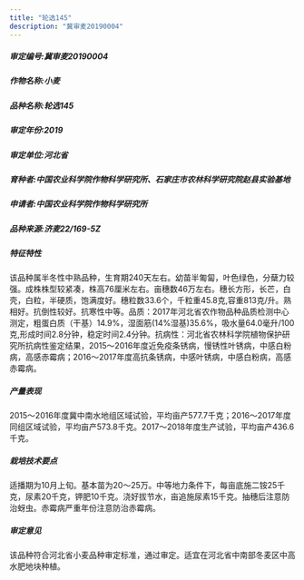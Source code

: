 ```yaml
---
title: "轮选145"
description: "冀审麦20190004"
---
```

##### 审定编号:冀审麦20190004

##### 作物名称:小麦

##### 品种名称:轮选145

##### 审定年份:2019

##### 审定单位:河北省

##### 育种者:中国农业科学院作物科学研究所、石家庄市农林科学研究院赵县实验基地

##### 申请者:中国农业科学院作物科学研究所

##### 品种来源:济麦22/169-5Z

##### 特征特性
该品种属半冬性中熟品种，生育期240天左右。幼苗半匍匐，叶色绿色，分蘖力较强。成株株型较紧凑，株高76厘米左右。亩穗数46万左右。穗长方形，长芒，白壳，白粒，半硬质，饱满度好。穗粒数33.6个，千粒重45.8克,容重813克/升。熟相好。抗倒性较好。抗寒性中等。品质：2017年河北省农作物品种品质检测中心测定，粗蛋白质（干基）14.9%，湿面筋(14%湿基)35.6%，吸水量64.0毫升/100克,形成时间2.8分钟，稳定时间2.4分钟。抗病性：河北省农林科学院植物保护研究所抗病性鉴定结果，2015～2016年度近免疫条锈病，慢锈性叶锈病，中感白粉病，高感赤霉病；2016～2017年度高抗条锈病，中感叶锈病，中感白粉病，高感赤霉病。 

##### 产量表现
2015～2016年度冀中南水地组区域试验，平均亩产577.7千克；2016～2017年度同组区域试验，平均亩产573.8千克。2017～2018年度生产试验，平均亩产436.6千克。

##### 栽培技术要点
适播期为10月上旬。基本苗为20～25万。中等地力条件下，每亩底施二铵25千克，尿素20千克，钾肥10千克。浇好拔节水，亩追施尿素15千克。抽穗后注意防治蚜虫。赤霉病严重年份注意防治赤霉病。 

##### 审定意见
该品种符合河北省小麦品种审定标准，通过审定。适宜在河北省中南部冬麦区中高水肥地块种植。
